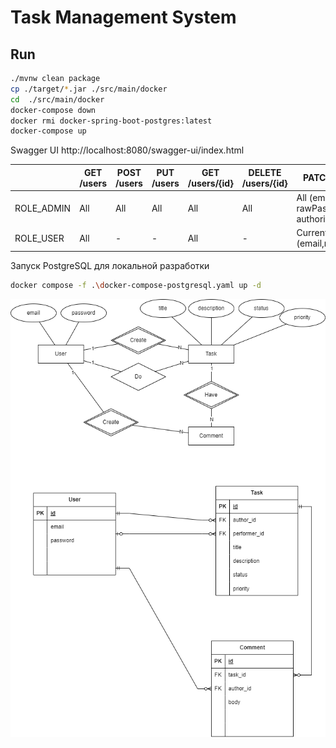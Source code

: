 # Task Management System

## Run

```bash
./mvnw clean package
cp ./target/*.jar ./src/main/docker
cd  ./src/main/docker
docker-compose down
docker rmi docker-spring-boot-postgres:latest
docker-compose up
```

Swagger UI
http://localhost:8080/swagger-ui/index.html

|            | GET /users | POST /users | PUT /users | GET /users/{id} | DELETE /users/{id} | PATCH /users{id}                      |
|------------|------------|-------------|------------|-----------------|--------------------|---------------------------------------|
| ROLE_ADMIN | All        | All         | All        | All             | All                | All (email, rawPassword, authorities) |
| ROLE_USER  | All        | -           | -          | All             | -                  | Current user only (email,rawPassword) |

Запуск PostgreSQL для локальной разработки
```bash
docker compose -f .\docker-compose-postgresql.yaml up -d
```

<img src="ER.drawio.png" alt="" />